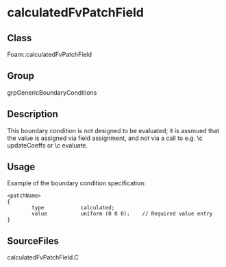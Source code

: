 # calculatedFvPatchField 
## Class
Foam::calculatedFvPatchField

## Group
grpGenericBoundaryConditions

## Description
This boundary condition is not designed to be evaluated; it is assmued
that the value is assigned via field assignment, and not via a call to
e.g. \c updateCoeffs or \c evaluate.

## Usage
Example of the boundary condition specification:
```
<patchName>
{
        type            calculated;
        value           uniform (0 0 0);    // Required value entry
}
```

## SourceFiles
calculatedFvPatchField.C

